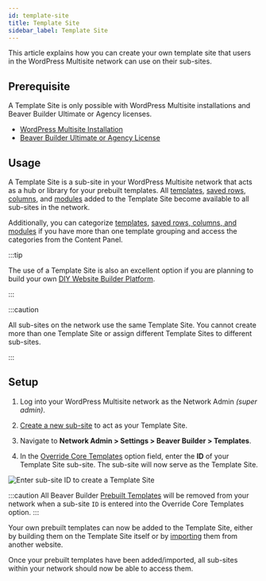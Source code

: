 ```yaml
---
id: template-site
title: Template Site
sidebar_label: Template Site
---
```


This article explains how you can create your own template site that users in the WordPress Multisite network can use on their sub-sites.

## Prerequisite

A Template Site is only possible with WordPress Multisite installations and Beaver Builder Ultimate or Agency licenses.

- [WordPress Multisite Installation](https://wordpress.org/support/article/create-a-network/)
- [Beaver Builder Ultimate or Agency License](https://www.wpbeaverbuilder.com/pricing/)

## Usage

A Template Site is a sub-site in your WordPress Multisite network that acts as a hub or library for your prebuilt templates. All [templates](index.md), [saved rows](../saved-content.md), [columns](../saved-content.md), and [modules](../saved-content.md) added to the Template Site become available to all sub-sites in the network.

Additionally, you can categorize [templates](saved-templates.md#categorize-saved-templates), [saved rows, columns, and modules](../saved-content.md) if you have more than one template grouping and access the categories from the Content Panel.

:::tip

The use of a Template Site is also an excellent option if you are planning to build your own [DIY Website Builder Platform](advanced/diy-website-builder-platform.md).

:::

:::caution

All sub-sites on the network use the same Template Site. You cannot create more than one Template Site or assign different Template Sites to different sub-sites.

:::

## Setup

1. Log into your WordPress Multisite network as the Network Admin _(super admin)_.

2. [Create a new sub-site](https://wordpress.org/support/article/network-admin-sites-screen) to act as your Template Site.

3. Navigate to **Network Admin > Settings > Beaver Builder > Templates**.

4. In the [Override Core Templates](settings/templates.md#wordpress-multisite) option field, enter the **ID** of your Template Site sub-site.
   The sub-site will now serve as the Template Site.

![Enter sub-site ID to create a Template Site](/img/beaver-builder/templates--template-site--1.jpg)

:::caution
All Beaver Builder [Prebuilt Templates](prebuilt-templates.md) will be removed from your network when a sub-site `ID` is entered into the Override Core Templates option.
:::

Your own prebuilt templates can now be added to the Template Site, either by building them on the Template Site itself or by [importing](settings/export-import.md) them from another website.

Once your prebuilt templates have been added/imported, all sub-sites within your network should now be able to access them.
